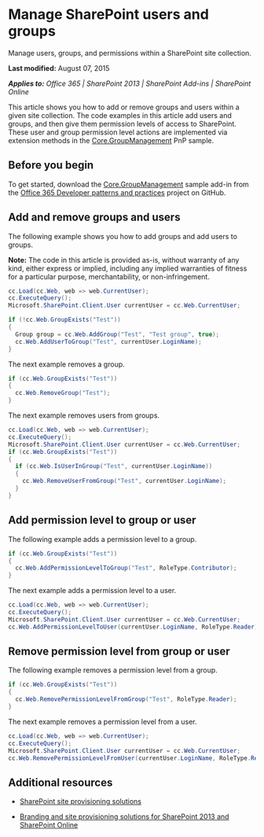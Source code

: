 
# Manage SharePoint users and groups

Manage users, groups, and permissions within a SharePoint site collection. 

 **Last modified:** August 07, 2015

 _**Applies to:** Office 365 | SharePoint 2013 | SharePoint Add-ins | SharePoint Online_

This article shows you how to add or remove groups and users within a given site collection. The code examples in this article add users and groups, and then give them permission levels of access to SharePoint. These user and group permission level actions are implemented via extension methods in the [Core.GroupManagement](https://github.com/OfficeDev/PnP/tree/dev/Scenarios/Core.GroupManagement) PnP sample.


## Before you begin

To get started, download the [Core.GroupManagement](https://github.com/OfficeDev/PnP/tree/dev/Scenarios/Core.GroupManagement) sample add-in from the [Office 365 Developer patterns and practices](https://github.com/OfficeDev/PnP/tree/dev) project on GitHub.


## Add and remove groups and users

The following example shows you how to add groups and add users to groups.


 **Note:**  The code in this article is provided as-is, without warranty of any kind, either express or implied, including any implied warranties of fitness for a particular purpose, merchantability, or non-infringement.


```C#
cc.Load(cc.Web, web => web.CurrentUser);
cc.ExecuteQuery();
Microsoft.SharePoint.Client.User currentUser = cc.Web.CurrentUser;

if (!cc.Web.GroupExists("Test"))
{
  Group group = cc.Web.AddGroup("Test", "Test group", true);
  cc.Web.AddUserToGroup("Test", currentUser.LoginName);
}

```

The next example removes a group.




```C#
if (cc.Web.GroupExists("Test"))
{
  cc.Web.RemoveGroup("Test");
}

```

The next example removes users from groups.




```C#
cc.Load(cc.Web, web => web.CurrentUser);
cc.ExecuteQuery();
Microsoft.SharePoint.Client.User currentUser = cc.Web.CurrentUser;
if (cc.Web.GroupExists("Test"))
{
  if (cc.Web.IsUserInGroup("Test", currentUser.LoginName))
  {
    cc.Web.RemoveUserFromGroup("Test", currentUser.LoginName);
  }
}

```


## Add permission level to group or user

The following example adds a permission level to a group.


```C#
if (cc.Web.GroupExists("Test"))
{
  cc.Web.AddPermissionLevelToGroup("Test", RoleType.Contributor);
}

```

The next example adds a permission level to a user.




```C#
cc.Load(cc.Web, web => web.CurrentUser);
cc.ExecuteQuery();
Microsoft.SharePoint.Client.User currentUser = cc.Web.CurrentUser;
cc.Web.AddPermissionLevelToUser(currentUser.LoginName, RoleType.Reader);

```


## Remove permission level from group or user

The following example removes a permission level from a group.


```C#
if (cc.Web.GroupExists("Test"))
{
  cc.Web.RemovePermissionLevelFromGroup("Test", RoleType.Reader);
}

```

The next example removes a permission level from a user.




```C#
cc.Load(cc.Web, web => web.CurrentUser);
cc.ExecuteQuery();
Microsoft.SharePoint.Client.User currentUser = cc.Web.CurrentUser;
cc.Web.RemovePermissionLevelFromUser(currentUser.LoginName, RoleType.Reader);

```


## Additional resources
<a name="bk_addresources"> </a>


- [SharePoint site provisioning solutions](sharepoint-site-provisioning-solutions.md)
    
- [Branding and site provisioning solutions for SharePoint 2013 and SharePoint Online](http://msdn.microsoft.com/library/347f4d3d-5657-42da-ae01-3b5aea3a16c7%28Office.15%29.aspx)
    
